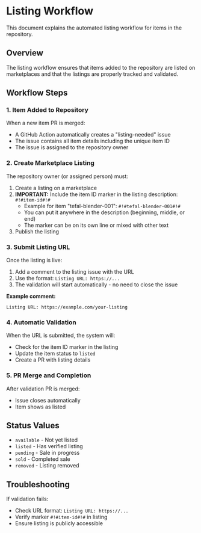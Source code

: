 # Listing Workflow

This document explains the automated listing workflow for items in the repository.

## Overview

The listing workflow ensures that items added to the repository are listed on marketplaces and that the listings are properly tracked and validated.

## Workflow Steps

### 1. Item Added to Repository

When a new item PR is merged:
- A GitHub Action automatically creates a "listing-needed" issue
- The issue contains all item details including the unique item ID
- The issue is assigned to the repository owner

### 2. Create Marketplace Listing

The repository owner (or assigned person) must:
1. Create a listing on a marketplace
2. **IMPORTANT:** Include the item ID marker in the listing description: `#!#item-id#!#`
   - Example for item "tefal-blender-001": `#!#tefal-blender-001#!#`
   - You can put it anywhere in the description (beginning, middle, or end)
   - The marker can be on its own line or mixed with other text
3. Publish the listing

### 3. Submit Listing URL

Once the listing is live:
1. Add a comment to the listing issue with the URL
2. Use the format: `Listing URL: https://...`
3. The validation will start automatically - no need to close the issue

**Example comment:**
```
Listing URL: https://example.com/your-listing
```

### 4. Automatic Validation

When the URL is submitted, the system will:
- Check for the item ID marker in the listing
- Update the item status to `listed`
- Create a PR with listing details

### 5. PR Merge and Completion

After validation PR is merged:
- Issue closes automatically
- Item shows as listed

## Status Values

- `available` - Not yet listed
- `listed` - Has verified listing
- `pending` - Sale in progress
- `sold` - Completed sale
- `removed` - Listing removed

## Troubleshooting

If validation fails:
- Check URL format: `Listing URL: https://...`
- Verify marker `#!#item-id#!#` in listing
- Ensure listing is publicly accessible

